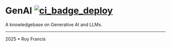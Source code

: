# GenAI [![ci_badge_deploy](https://github.com/royfrancis/genai/workflows/deploy/badge.svg)](https://github.com/royfrancis/genai/actions?workflow=deploy)  

A knowledgebase on Generative AI and LLMs.

---

2025 • Roy Francis
